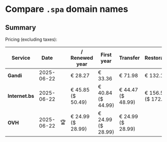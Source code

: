 # Compare `.spa` domain names

## Summary

Pricing (excluding taxes):

| Service | Date |  | / Renewed year | First year | Transfer | Restoration |
|--|--|--|--|--|--|--|
| **Gandi** | 2025-06-22 |  | € 28.27 | € 33.36 | € 71.98 | € 132.16 |
| **Internet.bs** | 2025-06-22 |  | € 45.85<br>($ 50.49) | € 40.84<br>($ 44.99) | € 44.47<br>($ 48.99) | € 156.59<br>($ 172.55) |
| **OVH** | 2025-06-22 | 🏆 | € 24.99<br>($ 28.99) | € 24.99<br>($ 28.99) | € 24.99<br>($ 28.99) |  |
